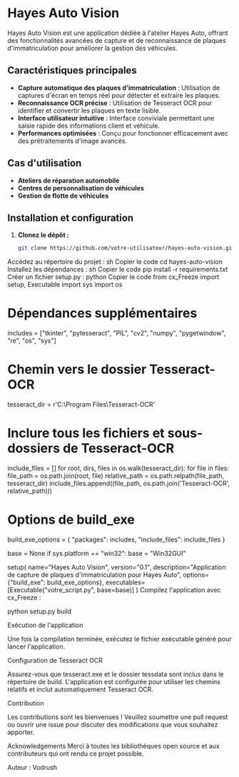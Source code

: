 # Hayes Auto Vision

Hayes Auto Vision est une application dédiée à l'atelier Hayes Auto, offrant des fonctionnalités avancées de capture et de reconnaissance de plaques d'immatriculation pour améliorer la gestion des véhicules.

## Caractéristiques principales

- **Capture automatique des plaques d'immatriculation** : Utilisation de captures d'écran en temps réel pour détecter et extraire les plaques.
- **Reconnaissance OCR précise** : Utilisation de Tesseract OCR pour identifier et convertir les plaques en texte lisible.
- **Interface utilisateur intuitive** : Interface conviviale permettant une saisie rapide des informations client et véhicule.
- **Performances optimisées** : Conçu pour fonctionner efficacement avec des prétraitements d'image avancés.

## Cas d'utilisation

- **Ateliers de réparation automobile**
- **Centres de personnalisation de véhicules**
- **Gestion de flotte de véhicules**

## Installation et configuration

1. **Clonez le dépôt :**
   ```sh
   git clone https://github.com/votre-utilisateur/hayes-auto-vision.git
Accédez au répertoire du projet :
sh
Copier le code
cd hayes-auto-vision
Installez les dépendances :
sh
Copier le code
pip install -r requirements.txt
Créer un fichier setup.py :
python
Copier le code
from cx_Freeze import setup, Executable
import sys
import os

# Dépendances supplémentaires
includes = ["tkinter", "pytesseract", "PIL", "cv2", "numpy", "pygetwindow", "re", "os", "sys"]

# Chemin vers le dossier Tesseract-OCR
tesseract_dir = r'C:\Program Files\Tesseract-OCR'

# Inclure tous les fichiers et sous-dossiers de Tesseract-OCR
include_files = []
for root, dirs, files in os.walk(tesseract_dir):
    for file in files:
        file_path = os.path.join(root, file)
        relative_path = os.path.relpath(file_path, tesseract_dir)
        include_files.append((file_path, os.path.join('Tesseract-OCR', relative_path)))

# Options de build_exe
build_exe_options = {
    "packages": includes,
    "include_files": include_files
}

base = None
if sys.platform == "win32":
    base = "Win32GUI"

setup(
    name="Hayes Auto Vision",
    version="0.1",
    description="Application de capture de plaques d'immatriculation pour Hayes Auto",
    options={"build_exe": build_exe_options},
    executables=[Executable("votre_script.py", base=base)]
)
Compilez l'application avec cx_Freeze :

python setup.py build

Exécution de l'application

Une fois la compilation terminée, exécutez le fichier exécutable généré pour lancer l'application.

Configuration de Tesseract OCR

Assurez-vous que tesseract.exe et le dossier tessdata sont inclus dans le répertoire de build.
L'application est configurée pour utiliser les chemins relatifs et inclut automatiquement Tesseract OCR.

Contribution

Les contributions sont les bienvenues ! Veuillez soumettre une pull request ou ouvrir une issue pour discuter des modifications que vous souhaitez apporter.

Acknowledgements
Merci à toutes les bibliothèques open source et aux contributeurs qui ont rendu ce projet possible.

Auteur : Vodrush